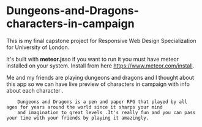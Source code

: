 # Dungeons-and-Dragons-characters-in-campaign

This is my final capstone project for Responsive Web Design Specialization for University of London.

It's built with **meteor.js**so if you want to run it you must have meteor installed on your system. Install from here https://www.meteor.com/install.

Me and my friends are playing dungeons and dragons and I thought about this app so we can have live preview of characters in campaign
    with info about each character .
   

        Dungeons and Dragons is a pen and paper RPG that played by all ages for years around the world since it sharps your mind
        and imagination to great levels .It's really fun and you can pass your time with your friends by playing it amazingly.

